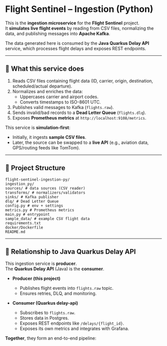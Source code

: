 # Flight Sentinel – Ingestion (Python)

This is the **ingestion microservice** for the **Flight Sentinel** project.  
It **simulates live flight events** by reading from CSV files, normalizing the data, and publishing messages into **Apache Kafka**.  

The data generated here is consumed by the **Java Quarkus Delay API** service, which processes flight delays and exposes REST endpoints.

---

## 🚀 What this service does
1. Reads CSV files containing flight data (ID, carrier, origin, destination, scheduled/actual departure).
2. Normalizes and enriches the data:
   - Uppercases carrier and airport codes.
   - Converts timestamps to ISO-8601 UTC.
3. Publishes valid messages to Kafka (`flights.raw`).
4. Sends invalid/bad records to a **Dead Letter Queue** (`flights.dlq`).
5. Exposes **Prometheus metrics** at `http://localhost:9108/metrics`.

This service is **simulation-first**:  
- Initially, it ingests **sample CSV files**.  
- Later, the source can be swapped to a **live API** (e.g., aviation data, GPS/routing feeds like TomTom).  

---

## 🧩 Project Structure
    flight-sentinel-ingestion-py/
    ingestion_py/
    sources/ # data sources (CSV reader)
    transforms/ # normalizers/validators
    sinks/ # Kafka publisher
    dlq/ # Dead Letter Queue
    config.py # env + settings
    metrics.py # Prometheus metrics
    main.py # entrypoint
    sample_data/ # example CSV flight data
    requirements.txt
    docker/Dockerfile
    README.md

---

## 🔌 Relationship to Java Quarkus Delay API

This ingestion service is **producer**.  
The **Quarkus Delay API** (Java) is the **consumer**.

- **Producer (this project)**  
  - Publishes flight events into `flights.raw` topic.  
  - Ensures retries, DLQ, and monitoring.  

- **Consumer (Quarkus delay-api)**  
  - Subscribes to `flights.raw`.  
  - Stores data in Postgres.  
  - Exposes REST endpoints like `/delays/{flight_id}`.  
  - Exposes its own metrics and integrates with Grafana.  

**Together**, they form an end-to-end pipeline:
